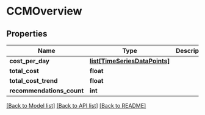 # CCMOverview

## Properties
Name | Type | Description | Notes
------------ | ------------- | ------------- | -------------
**cost_per_day** | [**list[TimeSeriesDataPoints]**](TimeSeriesDataPoints.md) |  | [optional] 
**total_cost** | **float** |  | [optional] 
**total_cost_trend** | **float** |  | [optional] 
**recommendations_count** | **int** |  | [optional] 

[[Back to Model list]](../README.md#documentation-for-models) [[Back to API list]](../README.md#documentation-for-api-endpoints) [[Back to README]](../README.md)

